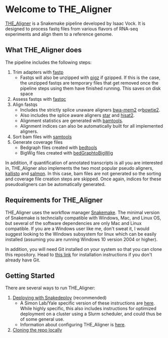 # Welcome to THE_Aligner

[THE_Aligner](https://github.com/isaacvock/THE_Aligner) is a Snakemake pipeline developed by Isaac Vock. It is designed to process fastq files from various flavors of RNA-seq experiments and align them to a reference genome.

## What THE_Aligner does

The pipeline includes the following steps:

1. Trim adapters with [fastp](https://github.com/OpenGene/fastp)
    * Fastqs will also be unzipped with [pigz]() if gzipped. If this is the case, the unzipped fastqs are temporary files that get removed once the pipeline steps using them have finished running. This saves on disk space
1. Assess fastqs with [fastqc](https://www.bioinformatics.babraham.ac.uk/projects/fastqc/)
1. Align fastqs
    * Includes the strictly splice unaware aligners [bwa-mem2](https://github.com/bwa-mem2/bwa-mem2) or[bowtie2](https://github.com/BenLangmead/bowtie2).
    * Also includes the splice aware aligners [star](https://github.com/alexdobin/STAR) and [hisat2](https://github.com/DaehwanKimLab/hisat2).
    * Alignment statistics are generated with [bamtools](https://github.com/pezmaster31/bamtools).
    * Alignment indices can also be automatically built for all implemented aligners.
1. Sort bam files with [samtools](http://www.htslib.org/doc/samtools-sort.html)
1. Generate coverage files
    * Bedgraph files created with [bedtools](https://bedtools.readthedocs.io/en/latest/content/tools/genomecov.html)
    * BigWig files created with [bedGraphtoBigWig](https://www.encodeproject.org/software/bedgraphtobigwig/)

In addition, if quantification of annotated transcripts is all you are interested in, THE_Aligner also implements the two most popular pseudo aligners, [kallisto](https://pachterlab.github.io/kallisto/about) and [salmon](https://combine-lab.github.io/salmon/). In this case, bam files are not generated so the sorting and coverage file creation steps are skipped. Once again, indices for these pseudoaligners can be automatically generated.


## Requirements for THE_Aligner

THE_Aligner uses the workflow manager [Snakemake](https://snakemake.readthedocs.io/en/stable/). The minimal version of Snakemake is techncially compatible with Windows, Mac, and Linux OS, but several of the software dependencies are only Mac and Linux compatible. If you are a Windows user like me, don't sweat it, I would suggest looking to the Windows subsystem for linux which can be easily installed (assuming you are running Windows 10 version 2004 or higher).

In addition, you will need Git installed on your system so that you can clone this repository. Head to [this link](https://git-scm.com/downloads) for installation instructions if you don't already have Git.

## Getting Started

There are several ways to run THE_Aligner:

1. [Deploying with Snakedeploy](../deploy.md) (recommended)
    * A Simon Lab/Yale specific version of these instructions are [here](../simon.md). While highly specific, this also includes instructions for optimized deployment on a cluster using a Slurm scheduler, and could thus be of some general use.
    * Information about configuring THE_Aligner is [here](../aligner/configuration.md).
1. [Cloning the repo locally](../alt.md)